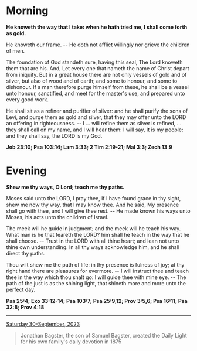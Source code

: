 # Morning

**He knoweth the way that I take: when he hath tried me, I shall come forth as gold.**
 
He knoweth our frame. -- He doth not afflict willingly nor grieve the children of men.
 
The foundation of God standeth sure, having this seal, The Lord knoweth them that are his. And, Let every one that nameth the name of Christ depart from iniquity. But in a great house there are not only vessels of gold and of silver, but also of wood and of earth; and some to honour, and some to dishonour. If a man therefore purge himself from these, he shall be a vessel unto honour, sanctified, and meet for the master's use, and prepared unto every good work.
 
He shall sit as a refiner and purifier of silver: and he shall purify the sons of Levi, and purge them as gold and silver, that they may offer unto the LORD an offering in righteousness. -- I ... will refine them as silver is refined, ... they shall call on my name, and I will hear them: I will say, It is my people: and they shall say, the LORD is my God.  

**Job 23:10; Psa 103:14; Lam 3:33; 2 Tim 2:19-21; Mal 3:3; Zech 13:9**

# Evening

**Shew me thy ways, O Lord; teach me thy paths.**
 
Moses said unto the LORD, I pray thee, if I have found grace in thy sight, shew me now thy way, that I may know thee. And he said, My presence shall go with thee, and I will give thee rest. -- He made known his ways unto Moses, his acts unto the children of Israel.
 
The meek will he guide in judgment; and the meek will he teach his way. What man is he that feareth the LORD? him shall he teach in the way that he shall choose. -- Trust in the LORD with all thine heart; and lean not unto thine own understanding. In all thy ways acknowledge him, and he shall direct thy paths.
 
Thou wilt shew me the path of life: in thy presence is fulness of joy; at thy right hand there are pleasures for evermore. -- I will instruct thee and teach thee in the way which thou shalt go: I will guide thee with mine eye. -- The path of the just is as the shining light, that shineth more and more unto the perfect day.  

**Psa 25:4; Exo 33:12-14; Psa 103:7; Psa 25:9,12; Prov 3:5,6; Psa 16:11; Psa 32:8; Prov 4:18**

---

[Saturday 30-September, 2023](https://t.me/s/daily_light)

> Jonathan Bagster, the son of Samuel Bagster, created the Daily Light for his own family's daily devotion in 1875

